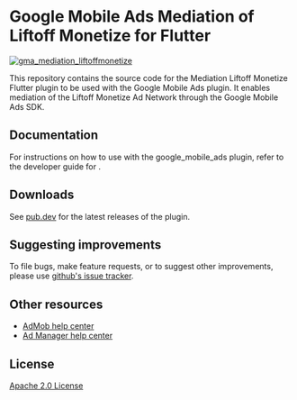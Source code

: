 # Google Mobile Ads Mediation of Liftoff Monetize for Flutter

[![gma_mediation_liftoffmonetize](https://github.com/googleads/googleads-mobile-flutter/actions/workflows/google_mobile_ads.yaml/badge.svg)](https://github.com/googleads/googleads-mobile-flutter/actions/workflows/google_mobile_ads.yaml)

This repository contains the source code for the Mediation Liftoff Monetize
Flutter plugin to be used with the Google Mobile Ads plugin. It enables 
mediation of the Liftoff Monetize Ad Network through the Google Mobile Ads SDK.

## Documentation
For instructions on how to use with the google_mobile_ads plugin, refer to the
developer guide for [<Ad Network>](https://developers.google.com/admob/flutter/mediation/liftoff-monetize).

## Downloads

See [pub.dev](https://pub.dev/packages/gma_mediation_liftoffmonetize/versions) for the
latest releases of the plugin.

## Suggesting improvements

To file bugs, make feature requests, or to suggest other improvements, please
use [github's issue tracker](https://github.com/googleads/googleads-mobile-flutter/issues).


## Other resources

* [AdMob help center](https://support.google.com/admob/?hl=en#topic=7383088)
* [Ad Manager help center](https://support.google.com/admanager/?hl=en#topic=7505988)

## License

[Apache 2.0 License](https://www.apache.org/licenses/LICENSE-2.0)